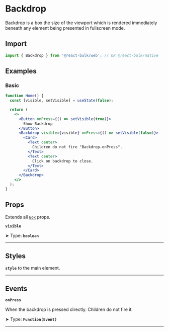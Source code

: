# Backdrop

Backdrop is a box the size of the viewport which is rendered immediately beneath any element being presented in fullscreen mode.

## Import

```jsx
import { Backdrop } from '@react-bulk/web'; // OR @react-bulk/native
```

## Examples

### Basic

```jsx live
function Home() {
  const [visible, setVisible] = useState(false);

  return (
    <>
      <Button onPress={() => setVisible(true)}>
        Show Backdrop
      </Button>
      <Backdrop visible={visible} onPress={() => setVisible(false)}>
        <Card>
          <Text center>
            Children do not fire "Backdrop.onPress".
          </Text>
          <Text center>
            Click on backdrop to close.
          </Text>
        </Card>
      </Backdrop>
    </>
  );
}
```

## Props

Extends all [`Box`](/docs/components/core/box#props) props.

**`visible`**

➤ Type: **`boolean`** <br/>

---

## Styles

**`style`** to the main element.

---

## Events

**`onPress`**

When the backdrop is pressed directly. Children do not fire it.

➤ Type: **`Function(Event)`** <br/>

---
